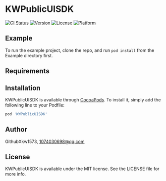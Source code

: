 # KWPublicUISDK

[![CI Status](https://img.shields.io/travis/GithubXkw1573/KWPublicUISDK.svg?style=flat)](https://travis-ci.org/GithubXkw1573/KWPublicUISDK)
[![Version](https://img.shields.io/cocoapods/v/KWPublicUISDK.svg?style=flat)](https://cocoapods.org/pods/KWPublicUISDK)
[![License](https://img.shields.io/cocoapods/l/KWPublicUISDK.svg?style=flat)](https://cocoapods.org/pods/KWPublicUISDK)
[![Platform](https://img.shields.io/cocoapods/p/KWPublicUISDK.svg?style=flat)](https://cocoapods.org/pods/KWPublicUISDK)

## Example

To run the example project, clone the repo, and run `pod install` from the Example directory first.

## Requirements

## Installation

KWPublicUISDK is available through [CocoaPods](https://cocoapods.org). To install
it, simply add the following line to your Podfile:

```ruby
pod 'KWPublicUISDK'
```

## Author

GithubXkw1573, 1074030698@qq.com

## License

KWPublicUISDK is available under the MIT license. See the LICENSE file for more info.

